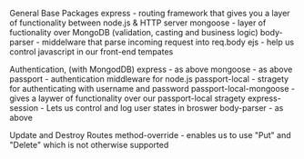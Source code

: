 General Base Packages
    express     - routing framework that gives you a layer of functionality between node.js & HTTP server
    mongoose    - layer of fuctionality over MongoDB (validation, casting and business logic)
    body-parser - middelware that parse incoming request into req.body
    ejs         - help us control javascript in our front-end tempates

Authentication, (with MongodDB)
    express                 - as above
    mongoose                - as above
    passport                - authentication middleware for node.js 
    passport-local          - stragety for authenticating with username and password
    passport-local-mongoose - gives a laywer of functionality over our passport-local stragety
    express-session         - Lets us control and log user states in broswer
    body-parser             - as above
    

Update and Destroy Routes
    method-override - enables us to use "Put" and "Delete" which is not otherwise supported
